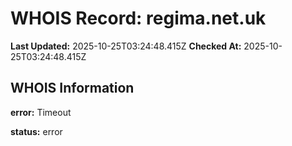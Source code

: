 # WHOIS Record: regima.net.uk

**Last Updated:** 2025-10-25T03:24:48.415Z
**Checked At:** 2025-10-25T03:24:48.415Z

## WHOIS Information

**error:** Timeout

**status:** error

